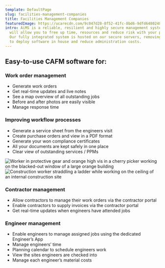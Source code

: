 ```yaml
---
template: DefaultPage
slug: facilities-management-companies
title: Facilities Management Companies
featuredImage: https://ucarecdn.com/9c047d28-8f52-41fc-8bd6-9dfd6480248a/
intro: AiMS is a reliable, resilient and highly secure management system that
  will allow you to free up time, resources and reduce risk with your portfolio.
  Our fully integrated system is hosted on our secure servers, removing the need
  to deploy software in house and reduce administration costs.
---
```

<div class="Content--grid">
<div class="Content--grid__item">
<h2 class="highlight">Easy-to-use CAFM software for:</h2>

<h3>Work order management</h3>

<ul>
<li>Generate work orders</li>
<li>Get real-time updates and live notes</li>
<li>See a map overview of all outstanding jobs</li>
<li>Before and after photos are easily visible</li>
<li>Manage response time</li>
</ul>

<h3>Improving workflow processes</h3>
<ul>
<li>Generate a service sheet from the engineers visit</li>
<li>Create purchase orders and view in a PDF format</li>
<li>Generate your won compliance certificates</li>
<li>All your documents are kept safely in one place</li>
<li>Clear view of outstanding services / PPMs</li>
</ul>
</div>

<div class="grid__item">
<img alt="Worker in protective gear and orange high vis in a cherry picker working on the blacked-out window of a large orange building" src="https://ucarecdn.com/c71e7fed-5316-4139-84c0-4cabd7bcb3da/" />
</div>

<div class="grid__item">
<img alt="Construction worker straddling a ladder while working on the ceiling of an internal construction site" src="https://ucarecdn.com/bbd412b4-2a4a-4ea1-aa69-eda553174e2d/"
</div>

<div class="grid__item">
<h3>Contractor management</h3>

<ul>
<li>Allow contractors to manage their work orders via the contractor portal</li>
<li>Enable contractors to supply invoices via the contractor portal</li>
<li>Get real-time updates when engineers have attended jobs</li>
</ul>

<h3>Engineer management</h3>
<ul>
<li>Enable engineers to manage assigned jobs using the dedicated Engineer’s App</li>
<li>Manage engineers’ time</li>
<li>Planning calendar to schedule engineers work</li>
<li>View the sites engineers are checked into</li>
<li>Manage each engineer’s material costs</li>
</ul>
</div>
</div>
